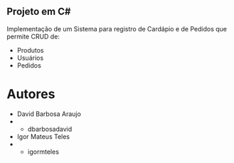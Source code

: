 ## Projeto em C#

Implementação de um Sistema para registro de Cardápio e de Pedidos que permite CRUD de:
* Produtos
* Usuários
* Pedidos

# Autores

* David Barbosa Araujo
* * dbarbosadavid
* Igor Mateus Teles
* * igormteles

